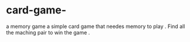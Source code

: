 # card-game-
a memory game
a simple card game that needes memory to play . Find all the maching pair to win the game . 
